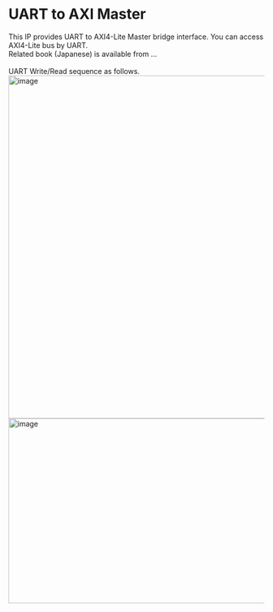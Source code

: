 # UART to AXI Master
This IP provides UART to AXI4-Lite Master bridge interface. You can access AXI4-Lite bus by UART.<br>
Related book (Japanese) is available from ... <br>
<br>
UART Write/Read sequence as follows.
<img width="741" height="675" alt="image" src="https://github.com/user-attachments/assets/aae52f78-34cc-43e0-894e-72e0448bc2dc" />
<img width="872" height="364" alt="image" src="https://github.com/user-attachments/assets/fb0b69b0-8123-47c8-bf60-af9df18471ca" />

